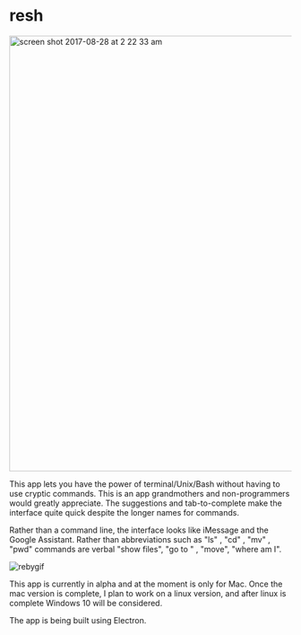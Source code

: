 # resh

<img width="776" alt="screen shot 2017-08-28 at 2 22 33 am" src="https://user-images.githubusercontent.com/17692058/29763276-1ef8629c-8b98-11e7-9a9c-1154195a5f52.png">


This app lets you have the power of terminal/Unix/Bash without having to use cryptic commands. This is an app grandmothers and non-programmers would greatly appreciate. The suggestions and tab-to-complete make the interface quite quick despite the longer names for commands.

Rather than a command line, the interface looks like iMessage and the Google Assistant.
Rather than abbreviations such as "ls" , "cd" , "mv" , "pwd" commands are verbal "show files", "go to " , "move", "where am I".

![rebygif](https://user-images.githubusercontent.com/17692058/29953404-8ec19c4c-8e95-11e7-8770-c628ee57dfe0.gif)

This app is currently in alpha and at the moment is only for Mac. Once the mac version is complete, I plan to work on a linux version, and after linux is complete Windows 10 will be considered. 

The app is being built using Electron.


